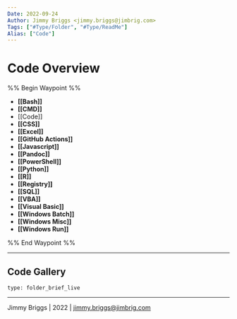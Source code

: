 ```yaml
---
Date: 2022-09-24
Author: Jimmy Briggs <jimmy.briggs@jimbrig.com>
Tags: ["#Type/Folder", "#Type/ReadMe"]
Alias: ["Code"]
---
```


# Code Overview

%% Begin Waypoint %%
- **[[Bash]]**
- **[[CMD]]**
- [[Code]]
- **[[CSS]]**
- **[[Excel]]**
- **[[GitHub Actions]]**
- **[[Javascript]]**
- **[[Pandoc]]**
- **[[PowerShell]]**
- **[[Python]]**
- **[[R]]**
- **[[Registry]]**
- **[[SQL]]**
- **[[VBA]]**
- **[[Visual Basic]]**
- **[[Windows Batch]]**
- **[[Windows Misc]]**
- **[[Windows Run]]**

%% End Waypoint %%

***

## Code Gallery

 
```ccard
type: folder_brief_live
```
 

***

Jimmy Briggs | 2022 | <jimmy.briggs@jimbrig.com>



